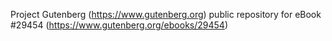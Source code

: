 Project Gutenberg (https://www.gutenberg.org) public repository for eBook #29454 (https://www.gutenberg.org/ebooks/29454)
